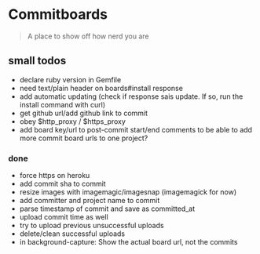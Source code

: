 # Commitboards

> A place to show off how nerd you are

## small todos

- declare ruby version in Gemfile
- need text/plain header on boards#install response
- add automatic updating (check if response sais update. If so, run the install command with curl)
- get github url/add github link to commit
- obey $http_proxy / $https_proxy
- add board key/url to post-commit start/end comments to be able to add more commit board urls to one project?

### done

- force https on heroku
- add commit sha to commit
- resize images with imagemagic/imagesnap (imagemagick for now)
- add committer and project name to commit
- parse timestamp of commit and save as committed_at
- upload commit time as well
- try to upload previous unsuccessful uploads
- delete/clean successful uploads
- in background-capture: Show the actual board url, not the commits
